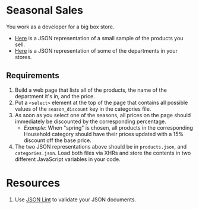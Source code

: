 # Seasonal Sales

You work as a developer for a big box store.

- [Here](assets/json/products.json) is a JSON representation of a small sample of the products you sell.
- [Here](assets/json/categories.json) is a JSON representation of some of the departments in your stores.

## Requirements

1. Build a web page that lists all of the products, the name of the department it's in, and the price.
1. Put a `<select>` element at the top of the page that contains all possible values of the `season_discount` key in the categories file.
1. As soon as you select one of the seasons, all prices on the page should immediately be discounted by the corresponding percentage.
   - _Example_: When "spring" is chosen, all products in the corresponding Household category should have their prices updated with a 15% discount off the base price.
1. The two JSON representations above should be in `products.json`, and `categories.json`. Load both files via XHRs and store the contents in two different JavaScript variables in your code.

# Resources

1. Use [JSON Lint](http://www.jsonlint.com) to validate your JSON documents.
